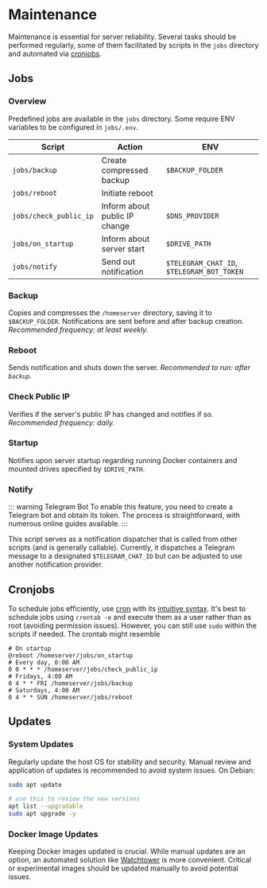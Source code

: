 # Maintenance
Maintenance is essential for server reliability. Several tasks should be performed regularly, some of them facilitated by scripts in the `jobs` directory and automated via [cronjobs](#cronjobs).

## Jobs
### Overview
Predefined jobs are available in the `jobs` directory. Some require ENV variables to be configured in `jobs/.env`.

| Script                 | Action                        | ENV                                        |
|------------------------|-------------------------------|--------------------------------------------|
| `jobs/backup`          | Create compressed backup      | `$BACKUP_FOLDER `                          |
| `jobs/reboot`          | Initiate reboot               |                                            |
| `jobs/check_public_ip` | Inform about public IP change | `$DNS_PROVIDER`                            |
| `jobs/on_startup  `    | Inform about server start     | `$DRIVE_PATH`                              |
| `jobs/notify`          | Send out notification         | `$TELEGRAM_CHAT_ID`, `$TELEGRAM_BOT_TOKEN` |

### Backup
Copies and compresses the `/homeserver` directory, saving it to `$BACKUP_FOLDER`. Notifications are sent before and after backup creation. *Recommended frequency: at least weekly.*

### Reboot
Sends notification and shuts down the server. *Recommended to run: after `backup`.*

### Check Public IP
Verifies if the server's public IP has changed and notifies if so. *Recommended frequency: daily.*

### Startup
Notifies upon server startup regarding running Docker containers and mounted drives specified by `$DRIVE_PATH`.

### Notify
::: warning Telegram Bot
To enable this feature, you need to create a Telegram bot and obtain its token. The process is straightforward, with numerous online guides available.
:::

This script serves as a notification dispatcher that is called from other scripts (and is generally callable). Currently, it dispatches a Telegram message to a designated `$TELEGRAM_CHAT_ID` but can be adjusted to use another notification provider.

## Cronjobs
To schedule jobs efficiently, use [cron](https://en.wikipedia.org/wiki/Cron) with its [intuitive syntax](https://cron.help/). It's best to schedule jobs using `crontab -e` and execute them as a user rather than as root (avoiding permission issues). However, you can still use `sudo` within the scripts if needed. The crontab might resemble

```
# On startup
@reboot /homeserver/jobs/on_startup
# Every day, 0:00 AM
0 0 * * * /homeserver/jobs/check_public_ip
# Fridays, 4:00 AM
0 4 * * FRI /homeserver/jobs/backup
# Saturdays, 4:00 AM
0 4 * * SUN /homeserver/jobs/reboot
```

## Updates
### System Updates
Regularly update the host OS for stability and security. Manual review and application of updates is recommended to avoid system issues. On Debian:
```bash
sudo apt update

# use this to review the new versions
apt list --upgradable
sudo apt upgrade -y
```

### Docker Image Updates
Keeping Docker images updated is crucial. While manual updates are an option, an automated solution like [Watchtower](/stacks/other#watchtower) is more convenient. Critical or experimental images should be updated manually to avoid potential issues.
